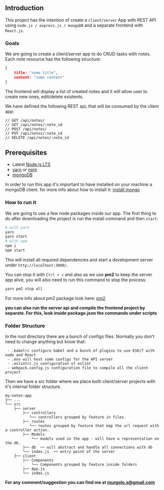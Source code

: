 ## Introduction
This project has the intention of create a `client/server` App with REST API using `node.js / express.js / mongoDB` and a separate frontend with `React.js`.

### Goals
We are going to create a client/server app to do CRUD tasks with notes.
Each note resource has the following structure:
```json
{
    title: "some title",
    content: "some content"
}
```
The frontend will display a list of created notes and it will allow user to create new ones, edit/delete existents.

We have defined the following REST api, that will be consumed by the client app:
```
// GET /api/notes/
// GET /api/notes/:note_id
// POST /api/notes/
// PUT /api/notes/:note_id
// DELETE /api/notes/:note_id
```

## Prerequisites

- Latest [Node.js LTS](https://nodejs.org/en/download/)
- [yarn](https://yarnpkg.com/en/) or [npm](https://www.npmjs.com/)
- [mongoDB](https://www.mongodb.com/es)

In order to run this app it's important to have installed on your machine a mongoDB client. for more info about how to install it: [install mongo](https://docs.mongodb.com/manual/administration/install-community/)

### How to run it

We are going to use a few node packages inside our app. The first thing to do after downloading the project is run the install command and then `start`:
```sh
# with yarn
yarn 
yarn start
# with npm
npm i
npm start
```
This will install all required dependencies and start a development server under `http://localhost:3000/`.  

You can stop it with `Ctrl + c` and also as we use **pm2** to keep the server app alive, you will also need to run this command to stop the process:
```sh
yarn pm2 stop all
``` 
For more info about pm2 package look here: [pm2](https://pm2.io/runtime/)

**you can also run the server api and compile the frontend project by separate. For this, look inside package.json the commands under scripts**
### Folder Structure
In the root directory there are a bunch of configs files. Normally you don't need to change anything but know that:
```
 - .babelrc configure babel and a bunch of plugins to use ES6/7 with node and React
 - .env will host some configs for the API server
 - .eslintrc.js configuration of eslint 
 - webpack.config.js configuration file to compile all the client project
```
Then we have a src folder where we place both client/server projects with it's internal folder structure.

```
my-notes-app
├── ...
└── src
    ├── server
        ├── controllers
	       └── controllers grouped by feature in files. 
        ├── routes
 	       └── routes grouped by feature that map the url request with a controller action. 
        ├── Models
            └── models used in the app - will have a representation on the db. 
        ├── db  ── will abstract and handle all connections with db   
        └── index.js  ── entry point of the server    
    ├── client
        ├── Components
            └── Components grouped by feature inside folders
        ├── App.js
        └── index.js
```


**For any comment/suggestion you can find me at murgolo.s@gmail.com**